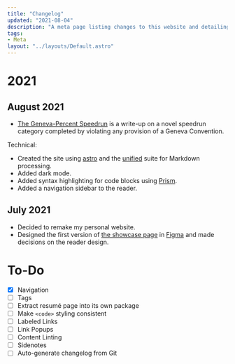 ```yaml
---
title: "Changelog"
updated: "2021-08-04"
description: "A meta page listing changes to this website and detailing plans for future ones."
tags:
- Meta
layout: "../layouts/Default.astro"
---
```


# 2021

## August 2021

- [The Geneva-Percent Speedrun](/gaming/geneva-conventions-speedrun) is a write-up on a novel speedrun category completed by violating any provision of a Geneva Convention.

Technical:
- Created the site using [astro](https://astro.build) and the [unified](https://unifiedjs.com) suite for Markdown processing.
- Added dark mode.
- Added syntax highlighting for code blocks using [Prism](https://prismjs.com).
- Added a navigation sidebar to the reader.

## July 2021

- Decided to remake my personal website.
- Designed the first version of [the showcase page](/) in [Figma](https://figma.com) and made decisions on the reader design.

# To-Do

- [X] Navigation
- [ ] Tags
- [ ] Extract resumé page into its own package
- [ ] Make `<code>` styling consistent
- [ ] Labeled Links
- [ ] Link Popups
- [ ] Content Linting
- [ ] Sidenotes
- [ ] Auto-generate changelog from Git
